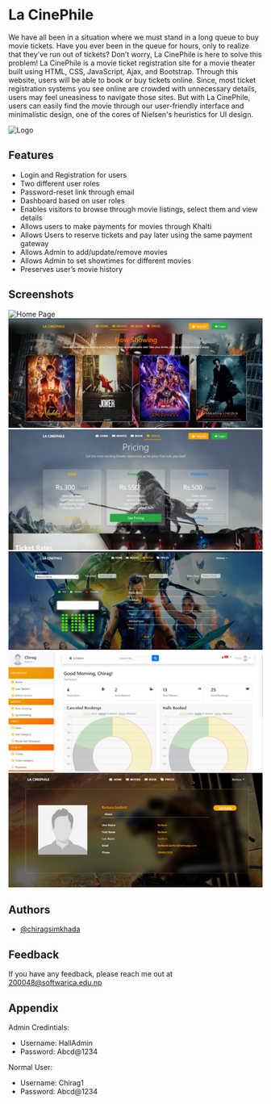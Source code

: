 
# La CinePhile

We have all been in a situation where we must stand in a long queue to buy movie tickets. Have
you ever been in the queue for hours, only to realize that they’ve run out of tickets? Don’t
worry, La CinePhile is here to solve this problem!
La CinePhile is a movie ticket registration site for a movie theater built using HTML, CSS,
JavaScript, Ajax, and Bootstrap. Through this website, users will be able to book or buy tickets
online. Since, most ticket registration systems you see online are crowded with unnecessary
details, users may feel uneasiness to navigate those sites. But with La CinePhile, users can easily
find the movie through our user-friendly interface and minimalistic design, one of the cores of
Nielsen's heuristics for UI design.



![Logo](https://saintsimons.org/wp-content/uploads/2020/05/2020-05-02-movie-night.jpg)

    
## Features

- Login and Registration for users
- Two different user roles
- Password-reset link through email
- Dashboard based on user roles
- Enables visitors to browse through movie listings, select them and view details
- Allows users to make payments for movies through Khalti
- Allows Users to reserve tickets and pay later using the same payment gateway
- Allows Admin to add/update/remove movies
- Allows Admin to set showtimes for different movies
- Preserves user’s movie history

  
## Screenshots

![Home Page](screenshots/home.PNG)
![Movie Page](screenshots/movies.PNG)
![Pricing](screenshots/price.PNG)
![Booking Page](screenshots/book.PNG)
![Dashboard](screenshots/dashboard.PNG) 
![User Profile](screenshots/profile.PNG)
## Authors

- [@chiragsimkhada](https://github.com/Chirag123-bit)

  
## Feedback

If you have any feedback, please reach me out at 200048@softwarica.edu.np

  
## Appendix

 Admin Credintials:
- Username: HallAdmin
- Password: Abcd@1234

Normal User:
- Username: Chirag1
- Password: Abcd@1234

  
